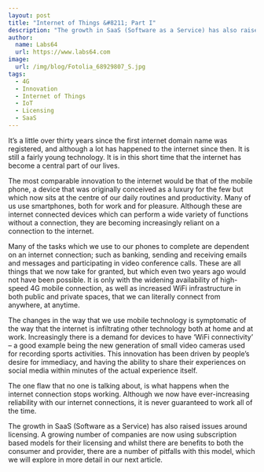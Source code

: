 ```yaml
---
layout: post
title: "Internet of Things &#8211; Part I"
description: "The growth in SaaS (Software as a Service) has also raised issues around licensing"
author:
  name: Labs64
  url: https://www.labs64.com
image:
  url: /img/blog/Fotolia_68929807_S.jpg
tags:
  - 4G
  - Innovation
  - Internet of Things
  - IoT
  - Licensing
  - SaaS
---
```


It’s a little over thirty years since the first internet domain name was registered, and although a lot has happened to the internet since then. It is still a fairly young technology. It is in this short time that the internet has become a central part of our lives.

The most comparable innovation to the internet would be that of the mobile phone, a device that was originally conceived as a luxury for the few but which now sits at the centre of our daily routines and productivity. Many of us use smartphones, both for work and for pleasure. Although these are internet connected devices which can perform a wide variety of functions without a connection, they are becoming increasingly reliant on a connection to the internet.

Many of the tasks which we use to our phones to complete are dependent on an internet connection; such as banking, sending and receiving emails and messages and participating in video conference calls. These are all things that we now take for granted, but which even two years ago would not have been possible. It is only with the widening availability of high-speed 4G mobile connection, as well as increased WiFi infrastructure in both public and private spaces, that we can literally connect from anywhere, at anytime.

The changes in the way that we use mobile technology is symptomatic of the way that the internet is infiltrating other technology both at home and at work. Increasingly there is a demand for devices to have ‘WiFi connectivity’ &#8211; a good example being the new generation of small video cameras used for recording sports activities. This innovation has been driven by people’s desire for immediacy, and having the ability to share their experiences on social media within minutes of the actual experience itself.

The one flaw that no one is talking about, is what happens when the internet connection stops working. Although we now have ever-increasing reliability with our internet connections, it is never guaranteed to work all of the time.

The growth in SaaS (Software as a Service) has also raised issues around licensing. A growing number of companies are now using subscription based models for their licensing and whilst there are benefits to both the consumer and provider, there are a number of pitfalls with this model, which we will explore in more detail in our next article.
